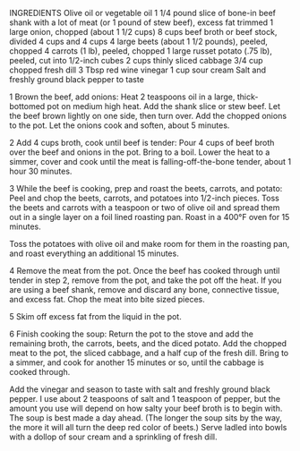 

INGREDIENTS
Olive oil or vegetable oil
1 1/4 pound slice of bone-in beef shank with a lot of meat (or 1 pound of stew beef), excess fat trimmed
1 large onion, chopped (about 1 1/2 cups)
8 cups beef broth or beef stock, divided 4 cups and 4 cups
4 large beets (about 1 1/2 pounds), peeled, chopped
4 carrots (1 lb), peeled, chopped
1 large russet potato (.75 lb), peeled, cut into 1/2-inch cubes
2 cups thinly sliced cabbage
3/4 cup chopped fresh dill
3 Tbsp red wine vinegar
1 cup sour cream
Salt and freshly ground black pepper to taste


1 Brown the beef, add onions: Heat 2 teaspoons oil in a large, thick-bottomed pot on medium high heat. Add the shank slice or stew beef. Let the beef brown lightly on one side, then turn over.
Add the chopped onions to the pot. Let the onions cook and soften, about 5 minutes.

2 Add 4 cups broth, cook until beef is tender: Pour 4 cups of beef broth over the beef and onions in the pot. Bring to a boil. Lower the heat to a simmer, cover and cook until the meat is falling-off-the-bone tender, about 1 hour 30 minutes.

3 While the beef is cooking, prep and roast the beets, carrots, and potato: Peel and chop the beets, carrots, and potatoes into 1/2-inch pieces. Toss the beets and carrots with a teaspoon or two of olive oil and spread them out in a single layer on a foil lined roasting pan. Roast in a 400°F oven for 15 minutes.

Toss the potatoes with olive oil and make room for them in the roasting pan, and roast everything an additional 15 minutes.

4 Remove the meat from the pot. Once the beef has cooked through until tender in step 2, remove from the pot, and take the pot off the heat. If you are using a beef shank, remove and discard any bone, connective tissue, and excess fat. Chop the meat into bite sized pieces.

5 Skim off excess fat from the liquid in the pot.

6 Finish cooking the soup: Return the pot to the stove and add the remaining broth, the carrots, beets, and the diced potato. Add the chopped meat to the pot, the sliced cabbage, and a half cup of the fresh dill. Bring to a simmer, and cook for another 15 minutes or so, until the cabbage is cooked through.

Add the vinegar and season to taste with salt and freshly ground black pepper. I use about 2 teaspoons of salt and 1 teaspoon of pepper, but the amount you use will depend on how salty your beef broth is to begin with.
The soup is best made a day ahead. (The longer the soup sits by the way, the more it will all turn the deep red color of beets.)
Serve ladled into bowls with a dollop of sour cream and a sprinkling of fresh dill.
